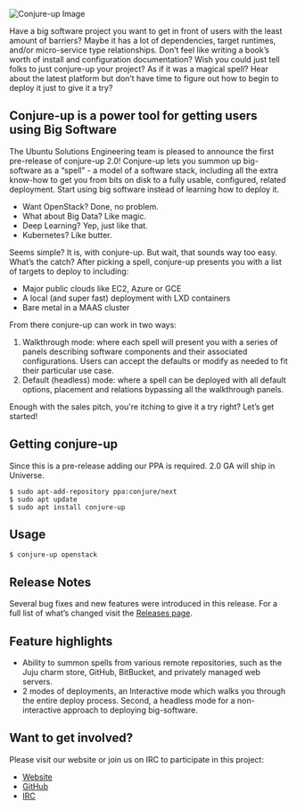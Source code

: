 ![Conjure-up Image](https://insights.ubuntu.com/wp-content/uploads/6bf6/splash600px.png)

Have a big software project you want to get in front of users with the least amount of barriers? Maybe it has a lot of dependencies, target runtimes, and/or micro-service type relationships. Don’t feel like writing a book’s worth of install and configuration documentation? Wish you could just tell folks to just conjure-up your project? As if it was a magical spell? Hear about the latest platform but don’t have time to figure out how to begin to deploy it just to give it a try?

Conjure-up is a power tool for getting users using Big Software
---------------------------------------------------------------

The Ubuntu Solutions Engineering team is pleased to announce the first pre-release of conjure-up 2.0! Conjure-up lets you summon up big-software as a “spell” - a model of a software stack, including all the extra know-how to get you from bits on disk to a fully usable, configured, related deployment. Start using big software instead of learning how to deploy it.

-   Want OpenStack? Done, no problem.
-   What about Big Data? Like magic.
-   Deep Learning? Yep, just like that.
-   Kubernetes? Like butter.

Seems simple? It is, with conjure-up. But wait, that sounds way too easy. What’s the catch? After picking a spell, conjure-up presents you with a list of targets to deploy to including:

-   Major public clouds like EC2, Azure or GCE
-   A local (and super fast) deployment with LXD containers
-   Bare metal in a MAAS cluster

From there conjure-up can work in two ways:

1.  Walkthrough mode: where each spell will present you with a series of panels describing software components and their associated configurations. Users can accept the defaults or modify as needed to fit their particular use case.
2.  Default (headless) mode: where a spell can be deployed with all default options, placement and relations bypassing all the walkthrough panels.

Enough with the sales pitch, you're itching to give it a try right? Let’s get started!

Getting conjure-up
------------------

Since this is a pre-release adding our PPA is required. 2.0 GA will ship in Universe.

    $ sudo apt-add-repository ppa:conjure/next
    $ sudo apt update
    $ sudo apt install conjure-up

Usage
-----

    $ conjure-up openstack

Release Notes
-------------

Several bug fixes and new features were introduced in this release. For a full list of what’s changed visit the [Releases page](https://github.com/ubuntu/conjure-up/releases/tag/2.0.0.1).

Feature highlights
------------------

-   Ability to summon spells from various remote repositories, such as the Juju charm store, GitHub, BitBucket, and privately managed web servers.
-   2 modes of deployments, an Interactive mode which walks you through the entire deploy process. Second, a headless mode for a non-interactive approach to deploying big-software.

Want to get involved?
---------------------

Please visit our website or join us on IRC to participate in this project:

-   [Website](http://conjure-up.io/)
-   [GitHub](https://github.com/ubuntu/conjure-up)
-   [IRC](http://webchat.freenode.net/?channels=ubuntu-server)

